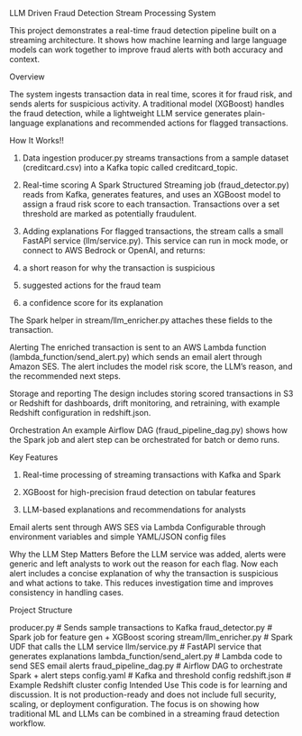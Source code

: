 LLM Driven Fraud Detection Stream Processing System


This project demonstrates a real-time fraud detection pipeline built on a streaming architecture. It shows how machine learning and large language models can work together to improve fraud alerts with both accuracy and context.

Overview

The system ingests transaction data in real time, scores it for fraud risk, and sends alerts for suspicious activity. A traditional model (XGBoost) handles the fraud detection, while a lightweight LLM service generates plain-language explanations and recommended actions for flagged transactions.

How It Works!!

1. Data ingestion
producer.py streams transactions from a sample dataset (creditcard.csv) into a Kafka topic called creditcard_topic.

2. Real-time scoring
A Spark Structured Streaming job (fraud_detector.py) reads from Kafka, generates features, and uses an XGBoost model to assign a fraud risk score to each transaction. Transactions over a set threshold are marked as potentially fraudulent.

3. Adding explanations
For flagged transactions, the stream calls a small FastAPI service (llm/service.py). This service can run in mock mode, or connect to AWS Bedrock or OpenAI, and returns:

1. a short reason for why the transaction is suspicious
2. suggested actions for the fraud team
3. a confidence score for its explanation

The Spark helper in stream/llm_enricher.py attaches these fields to the transaction.

Alerting
The enriched transaction is sent to an AWS Lambda function (lambda_function/send_alert.py) which sends an email alert through Amazon SES. The alert includes the model risk score, the LLM’s reason, and the recommended next steps.

Storage and reporting
The design includes storing scored transactions in S3 or Redshift for dashboards, drift monitoring, and retraining, with example Redshift configuration in redshift.json.

Orchestration
An example Airflow DAG (fraud_pipeline_dag.py) shows how the Spark job and alert step can be orchestrated for batch or demo runs.

Key Features
1. Real-time processing of streaming transactions with Kafka and Spark

2. XGBoost for high-precision fraud detection on tabular features

3. LLM-based explanations and recommendations for analysts

Email alerts sent through AWS SES via Lambda
Configurable through environment variables and simple YAML/JSON config files

Why the LLM Step Matters
Before the LLM service was added, alerts were generic and left analysts to work out the reason for each flag. Now each alert includes a concise explanation of why the transaction is suspicious and what actions to take. This reduces investigation time and improves consistency in handling cases.

Project Structure

producer.py                  # Sends sample transactions to Kafka
fraud_detector.py             # Spark job for feature gen + XGBoost scoring
stream/llm_enricher.py        # Spark UDF that calls the LLM service
llm/service.py                # FastAPI service that generates explanations
lambda_function/send_alert.py # Lambda code to send SES email alerts
fraud_pipeline_dag.py         # Airflow DAG to orchestrate Spark + alert steps
config.yaml                   # Kafka and threshold config
redshift.json                 # Example Redshift cluster config
Intended Use
This code is for learning and discussion. It is not production-ready and does not include full security, scaling, or deployment configuration. The focus is on showing how traditional ML and LLMs can be combined in a streaming fraud detection workflow.
